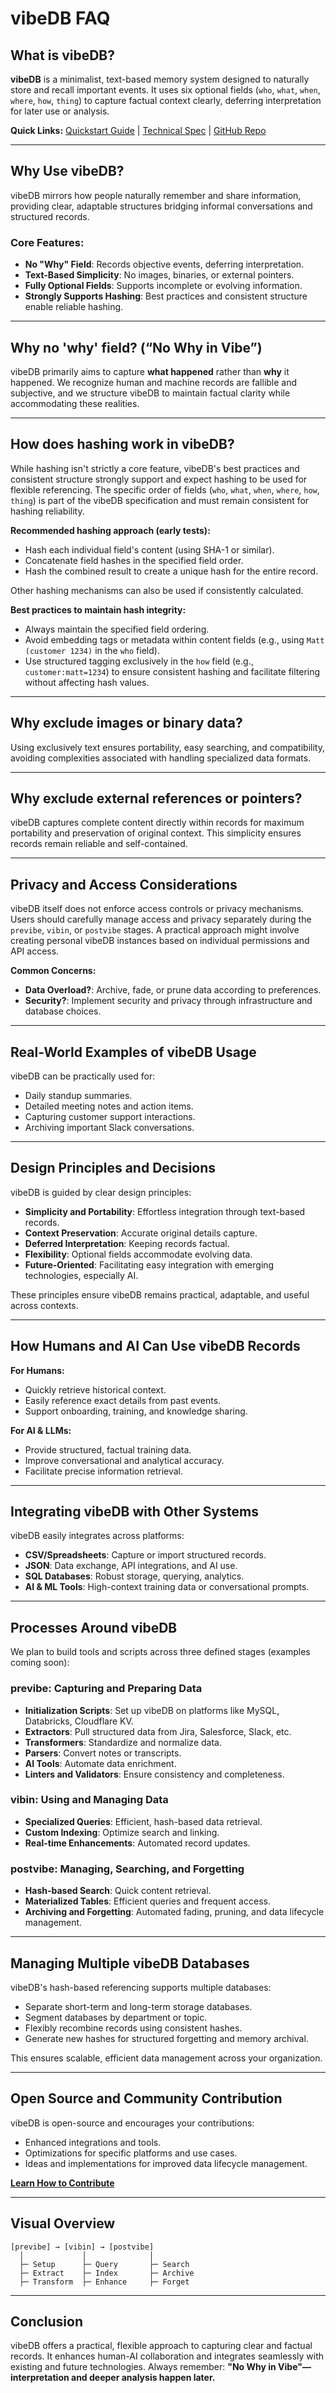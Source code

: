 # vibeDB FAQ

## What is vibeDB?
**vibeDB** is a minimalist, text-based memory system designed to naturally store and recall important events. It uses six optional fields (`who`, `what`, `when`, `where`, `how`, `thing`) to capture factual context clearly, deferring interpretation for later use or analysis.

**Quick Links:** [Quickstart Guide](https://github.com/scottfalconer/vibeDB/blob/main/QUICK-START.md) | [Technical Spec](https://github.com/scottfalconer/vibeDB/blob/main/vibeDB-spec.md) | [GitHub Repo](https://github.com/scottfalconer/vibeDB)

---

## Why Use vibeDB?
vibeDB mirrors how people naturally remember and share information, providing clear, adaptable structures bridging informal conversations and structured records.

### Core Features:
- **No "Why" Field**: Records objective events, deferring interpretation.
- **Text-Based Simplicity**: No images, binaries, or external pointers.
- **Fully Optional Fields**: Supports incomplete or evolving information.
- **Strongly Supports Hashing**: Best practices and consistent structure enable reliable hashing.

---

## Why no 'why' field? (“No Why in Vibe”)
vibeDB primarily aims to capture **what happened** rather than **why** it happened. We recognize human and machine records are fallible and subjective, and we structure vibeDB to maintain factual clarity while accommodating these realities.

---

## How does hashing work in vibeDB?
While hashing isn't strictly a core feature, vibeDB's best practices and consistent structure strongly support and expect hashing to be used for flexible referencing. The specific order of fields (`who`, `what`, `when`, `where`, `how`, `thing`) is part of the vibeDB specification and must remain consistent for hashing reliability.

**Recommended hashing approach (early tests):**
- Hash each individual field's content (using SHA-1 or similar).
- Concatenate field hashes in the specified field order.
- Hash the combined result to create a unique hash for the entire record.

Other hashing mechanisms can also be used if consistently calculated.

**Best practices to maintain hash integrity:**
- Always maintain the specified field ordering.
- Avoid embedding tags or metadata within content fields (e.g., using `Matt (customer 1234)` in the `who` field).
- Use structured tagging exclusively in the `how` field (e.g., `customer:matt=1234`) to ensure consistent hashing and facilitate filtering without affecting hash values.

---

## Why exclude images or binary data?
Using exclusively text ensures portability, easy searching, and compatibility, avoiding complexities associated with handling specialized data formats.

---

## Why exclude external references or pointers?
vibeDB captures complete content directly within records for maximum portability and preservation of original context. This simplicity ensures records remain reliable and self-contained.

---

## Privacy and Access Considerations
vibeDB itself does not enforce access controls or privacy mechanisms. Users should carefully manage access and privacy separately during the `previbe`, `vibin`, or `postvibe` stages. A practical approach might involve creating personal vibeDB instances based on individual permissions and API access.

**Common Concerns:**
- **Data Overload?**: Archive, fade, or prune data according to preferences.
- **Security?**: Implement security and privacy through infrastructure and database choices.

---

## Real-World Examples of vibeDB Usage
vibeDB can be practically used for:
- Daily standup summaries.
- Detailed meeting notes and action items.
- Capturing customer support interactions.
- Archiving important Slack conversations.

---

## Design Principles and Decisions
vibeDB is guided by clear design principles:
- **Simplicity and Portability**: Effortless integration through text-based records.
- **Context Preservation**: Accurate original details capture.
- **Deferred Interpretation**: Keeping records factual.
- **Flexibility**: Optional fields accommodate evolving data.
- **Future-Oriented**: Facilitating easy integration with emerging technologies, especially AI.

These principles ensure vibeDB remains practical, adaptable, and useful across contexts.

---

## How Humans and AI Can Use vibeDB Records

**For Humans:**
- Quickly retrieve historical context.
- Easily reference exact details from past events.
- Support onboarding, training, and knowledge sharing.

**For AI & LLMs:**
- Provide structured, factual training data.
- Improve conversational and analytical accuracy.
- Facilitate precise information retrieval.

---

## Integrating vibeDB with Other Systems
vibeDB easily integrates across platforms:
- **CSV/Spreadsheets**: Capture or import structured records.
- **JSON**: Data exchange, API integrations, and AI use.
- **SQL Databases**: Robust storage, querying, analytics.
- **AI & ML Tools**: High-context training data or conversational prompts.

---

## Processes Around vibeDB
We plan to build tools and scripts across three defined stages (examples coming soon):

### previbe: Capturing and Preparing Data
- **Initialization Scripts**: Set up vibeDB on platforms like MySQL, Databricks, Cloudflare KV.
- **Extractors**: Pull structured data from Jira, Salesforce, Slack, etc.
- **Transformers**: Standardize and normalize data.
- **Parsers**: Convert notes or transcripts.
- **AI Tools**: Automate data enrichment.
- **Linters and Validators**: Ensure consistency and completeness.

### vibin: Using and Managing Data
- **Specialized Queries**: Efficient, hash-based data retrieval.
- **Custom Indexing**: Optimize search and linking.
- **Real-time Enhancements**: Automated record updates.

### postvibe: Managing, Searching, and Forgetting
- **Hash-based Search**: Quick content retrieval.
- **Materialized Tables**: Efficient queries and frequent access.
- **Archiving and Forgetting**: Automated fading, pruning, and data lifecycle management.

---

## Managing Multiple vibeDB Databases
vibeDB's hash-based referencing supports multiple databases:
- Separate short-term and long-term storage databases.
- Segment databases by department or topic.
- Flexibly recombine records using consistent hashes.
- Generate new hashes for structured forgetting and memory archival.

This ensures scalable, efficient data management across your organization.

---

## Open Source and Community Contribution
vibeDB is open-source and encourages your contributions:
- Enhanced integrations and tools.
- Optimizations for specific platforms and use cases.
- Ideas and implementations for improved data lifecycle management.

**[Learn How to Contribute](https://github.com/scottfalconer/vibeDB)**

---

## Visual Overview

```
[previbe] → [vibin] → [postvibe]
  │             │              │
  ├─ Setup      ├─ Query       ├─ Search
  ├─ Extract    ├─ Index       ├─ Archive
  ├─ Transform  ├─ Enhance     ├─ Forget
```

---

## Conclusion
vibeDB offers a practical, flexible approach to capturing clear and factual records. It enhances human-AI collaboration and integrates seamlessly with existing and future technologies. Always remember: **"No Why in Vibe"—interpretation and deeper analysis happen later.**

